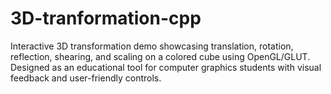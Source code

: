 # 3D-tranformation-cpp
Interactive 3D transformation demo showcasing translation, rotation, reflection, shearing, and scaling on a colored cube using OpenGL/GLUT. Designed as an educational tool for computer graphics students with visual feedback and user-friendly controls.
